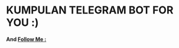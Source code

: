 # KUMPULAN TELEGRAM BOT FOR YOU :)
#### And [Follow Me :](https://github.com/Xcod3bughunt3r/Xcod3bughunt3r)

